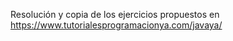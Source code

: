 Resolución y copia de los ejercicios propuestos en https://www.tutorialesprogramacionya.com/javaya/
